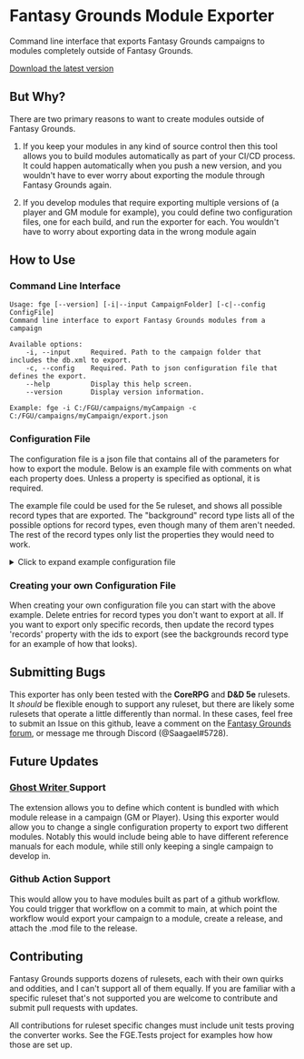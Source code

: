 # Fantasy Grounds Module Exporter

Command line interface that exports Fantasy Grounds campaigns to modules completely outside of Fantasy Grounds.

[Download the latest version](https://github.com/Gtaray/FG-Exporter/releases/latest/download/fge.exe)

## But Why?

There are two primary reasons to want to create modules outside of Fantasy Grounds.

1. If you keep your modules in any kind of source control then this tool allows you to build modules automatically as part of your CI/CD process. It could happen automatically when you push a new version, and you wouldn't have to ever worry about exporting the module through Fantasy Grounds again.

2. If you develop modules that require exporting multiple versions of (a player and GM module for example), you could define two configuration files, one for each build, and run the exporter for each. You wouldn't have to worry about exporting data in the wrong module again

## How to Use

### Command Line Interface

```
Usage: fge [--version] [-i|--input CampaignFolder] [-c|--config ConfigFile]
Command line interface to export Fantasy Grounds modules from a campaign

Available options:
    -i, --input     Required. Path to the campaign folder that includes the db.xml to export.
    -c, --config    Required. Path to json configuration file that defines the export.
    --help          Display this help screen.
    --version       Display version information.

Example: fge -i C:/FGU/campaigns/myCampaign -c C:/FGU/campaigns/myCampaign/export.json
```

### Configuration File

The configuration file is a json file that contains all of the parameters for how to export the module. Below is an example file with comments on what each property does. Unless a property is specified as optional, it is required.

The example file could be used for the 5e ruleset, and shows all possible record types that are exported. The "background" record type lists all of the possible options for record types, even though many of them aren't needed. The rest of the record types only list the properties they would need to work.

<details>
<summary>Click to expand example configuration file</summary>

```javascript
{
    // Relative or absolute path to the folder where the mod file will be put
    // Relative paths are to where the executable is located
    "outputFolder": "C:/FGU/modules",
    // Module's file name (minus the extension)
    "fileName": "moduleName",
    // Relative or absolute path to the thumbnail
    "thumbnail": "",
    // Module name
    "name": "Module_Name",
    // Module display name
    "displayName": "Module Name",
    // Module category
    "category": "Module Category",
    // Module author
    "author": "Your Name",
    // Optional. True if the module is read only. Defaults to false
    "readOnly": false,
    // Optional. True if exporting a player module. Defaults to false
    "playerModule": false,
    // Optional. True if exporting a module for any ruleset. Defaults to false
    "anyRuleset": false,
    // Ruleset label for the module.
    "ruleset": "5E",
    // Relative or absolute path to the folder where the FG data folder is located
    // This is the folder where campaigns, modules, images, tokens, etc. are located
    "fgDataFolder": "C:/FGU",
    // List of record types to export, configured individually
    "recordtypes": [
        {
            // Record type. This shoud match the ruleset's record identifier
            "recordType": "background",
            // The text that's used in the module's index for records of this type
            "libraryName": "Backgrounds",
            // Optional. Element name where this record type is found in the campaign's db.xml before exporting
            // Defaults to the same as recordType
            "dbPath": "background",
            // Optional. Element name where this record type is found in the module's db.xml after exporting
            // Defaults to the same as recordType
            "modulePath": "background",
            // Optional. Element name where this record type is found in a read-only module's db.xml after exporting.
            // Defaults to the same as recordType
            "referencePath": "backgrounddata",
            // Optional. Value for this record type's librarylink.class element in the module's library
            // Defaults to "reference_list"
            "librarylinkClass": "reference_list",
            // Optional. Value for this record type's librarylink.recordname element in the module's library.
            // Defaults to ".."
            "librarylinkRecordName": "..",
            // Optional. Boolean flag to include the recordtype element in the library entry for this record type
            // Defaults to true
            "includeLibraryRecordType": true,
            // Optional. List of record ids to export.
            // If not specified, all records of this type will be exported
            "records": [
                "id-00001",
                "id-00003",
                "id-00010"
            ]
        },
        {
            "recordType": "battle",
            "libraryName": "Encounters",
            "referencePath": "battles",
        },
        {
            "recordType": "battlerandom",
            "libraryName": "Encounters (Random)",
            "referencePath": "battlerandoms",
        },
        {
            // Exporting pregenerated characters these properties to work by default
            "recordType": "charsheet",
            "modulePath": "pregencharsheet",
            "libraryName": "Pregenerated Characters",
            "librarylinkClass": "pregencharselect",
            "librarylinkRecordName": "pregencharsheet",
            "includeLibraryRecordType":  false
        },
        {
            "recordType": "class",
            "libraryName": "Classes",
            "referencePath": "classdata"
        },
        {
            // NOTE: exporting effects does NOT support using the records element to specify specific effects.
            // NOTE: when exporting a read-only module, Effects do not have a referencePath property as they are not exported inside of the reference element.
            "recordType": "effects"
        },
        {
            // While this record type is called 'story', in the backend DB.xml files it is referred to as 'encounter', so we have to update the db and module path accordingly
            "recordType": "story",
            "libraryName": "Story",
            "dbPath": "encounter",
            "modulePath": "encounter",
            "referencePath": "encounters",
        },
        {
            "recordType": "feat",
            "libraryName": "Feats",
            "referencePath": "featdata",
        },
        {
            // NOTE: when exporting a read-only module, Images do not have a referencePath property as they are not exported inside of the reference element.
            "recordType": "image",
            "libraryName": "Images"
        },
        {
            "recordType": "item",
            "libraryName": "Items",
            "referencePath": "equipmentdata"
        },
        {
            "recordType": "itemtemplate",
            "libraryName": "Item Templates",
            "referencePath": "magicrefitemdata",
        },
        {
            // NOTE: exporting modifiers does NOT support using the records element to specify specific modifiers.
            // NOTE: when exporting a read-only module, modifiers do not have a referencePath property as they are not exported inside of the reference element.
            "recordType": "modifiers"
        },
        {
            "recordType": "npc",
            "libraryName": "NPCs",
            "referencePath": "npcdata",
        },
        {
            "recordType": "quest",
            "libraryName": "Quests",
            "referencePath": "questdata",
        },
        {
            "recordType": "race",
            "libraryName": "Races",
            "referencePath": "racedata",
        },
        {
            "recordType": "skill",
            "libraryName": "Skills",
            "referencePath": "skilldata",
        },
        {
            "recordType": "spell",
            "libraryName": "Spells",
            "referencePath": "spelldata",
        },
        {
            // When exporting a read-only module, story templates are located in 'storytemplates' (plural), while in  non-read-only modules they're located in 'storytemplate' (singular).
            "recordType": "storytemplate",
            "libraryName": "Story Templates",
            "referencePath": "storytemplates",
        },
        {
            // This record type is called 'table' (singular), but in the campaign and module DB.xml it is located in the 'tables' (plural) element.
            "recordType": "table",
            "libraryName": "Tables",
            "dbPath": "tables",
            "modulePath": "tables",
            "referencePath": "tables",
        },
        {
            // This record type is called 'treasureparcel' (singular), but in the campaign and module DB.xml it is located in the 'treasureparcels' (plural) element.
            "recordType": "treasureparcel",
            "libraryName": "Parcels",
            "dbPath": "treasureparcels",
            "modulePath": "treasureparcels",
            "referencePath": "treasureparcels",
        }
    ],
    // List of paths to any tokens to be exported. These are separate from any tokens exported as part of other records (like npcs).
    // The paths for these tokens should be relative, either from the 'campaign/' folder if the token is located in the campaign, or from the 'tokens/' folder if the token is located in Fantasy Grounds' global token folder.
    "tokens": [
        "campaign/tokens/token.png", // This token is located in the campaign's token folder
        "campaign/tokens/npcs/npc_token.png", // This token is located in the 'npcs' folder, which is located in the campaign's token folder
        "tokens/Monsters/monster_token.png", // This token is located in the 'Monsters' folder, which is located in the global token folder
        "tokens/PCs/pc_token.png"   // This token is located in the 'PCs' folder, which is located in the global token folder
    ]
}
```

</details>

### Creating your own Configuration File

When creating your own configuration file you can start with the above example. Delete entries for record types you don't want to export at all. If you want to export only specific records, then update the record types 'records' property with the ids to export (see the backgrounds record type for an example of how that looks).

## Submitting Bugs

This exporter has only been tested with the **CoreRPG** and **D&D 5e** rulesets. It _should_ be flexible enough to support any ruleset, but there are likely some rulesets that operate a little differently than normal. In these cases, feel free to submit an Issue on this github, leave a comment on the [Fantasy Grounds forum](https://www.fantasygrounds.com/forums/showthread.php?73056-I-Created-a-Command-Line-Module-Exporter), or message me through Discord (@Saagael#5728).

## Future Updates

### [Ghost Writer ](https://github.com/MeAndUnique/GhostWriter) Support

The extension allows you to define which content is bundled with which module release in a campaign (GM or Player). Using this exporter would allow you to change a single configuration property to export two different modules. Notably this would include being able to have different reference manuals for each module, while still only keeping a single campaign to develop in.

### Github Action Support

This would allow you to have modules built as part of a github workflow. You could trigger that workflow on a commit to main, at which point the workflow would export your campaign to a module, create a release, and attach the .mod file to the release.

## Contributing

Fantasy Grounds supports dozens of rulesets, each with their own quirks and oddities, and I can't support all of them equally. If you are familiar with a specific ruleset that's not supported you are welcome to contribute and submit pull requests with updates.

All contributions for ruleset specific changes must include unit tests proving the converter works. See the FGE.Tests project for examples how how those are set up.
